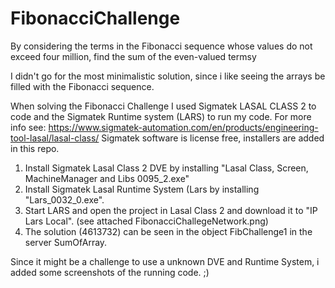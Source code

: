 # FibonacciChallenge
By considering the terms in the Fibonacci sequence whose values do not exceed four million, find the sum of the even-valued termsy

I didn't go for the most minimalistic solution, since i like seeing the arrays be filled with the Fibonacci sequence.

When solving the Fibonacci Challenge I used Sigmatek LASAL CLASS 2 to code and the Sigmatek Runtime system (LARS) to run my code.
For more info see: https://www.sigmatek-automation.com/en/products/engineering-tool-lasal/lasal-class/
Sigmatek software is license free, installers are added in this repo.

1) Install Sigmatek Lasal Class 2 DVE by installing "Lasal Class, Screen, MachineManager and Libs 0095_2.exe"
2) Install Sigmatek Lasal Runtime System (Lars by installing "Lars_0032_0.exe".
3) Start LARS and open the project in Lasal Class 2 and download it to "IP Lars Local". (see attached FibonacciChallegeNetwork.png)
4) The solution (4613732) can be seen in the object FibChallenge1 in the server SumOfArray. 


Since it might be a challenge to use a unknown DVE and Runtime System, i added some screenshots of the running code. ;)
